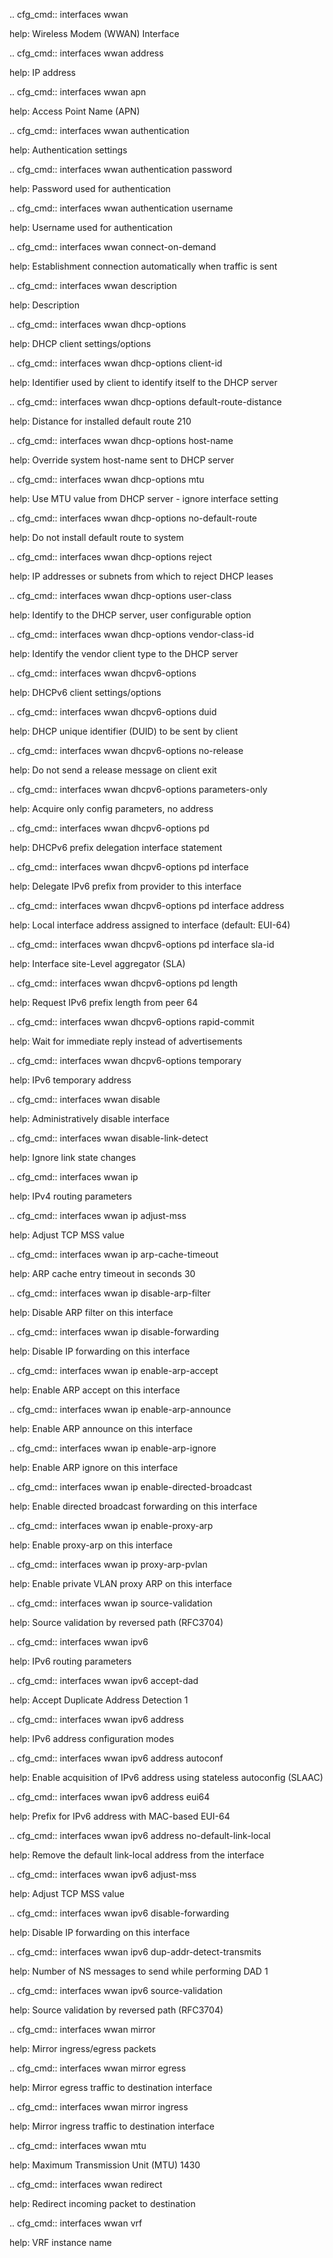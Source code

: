 .. cfg_cmd:: interfaces wwan <tag>

help: Wireless Modem (WWAN) Interface

.. cfg_cmd:: interfaces wwan <tag> address

help: IP address

.. cfg_cmd:: interfaces wwan <tag> apn

help: Access Point Name (APN)

.. cfg_cmd:: interfaces wwan <tag> authentication

help: Authentication settings

.. cfg_cmd:: interfaces wwan <tag> authentication password

help: Password used for authentication

.. cfg_cmd:: interfaces wwan <tag> authentication username

help: Username used for authentication

.. cfg_cmd:: interfaces wwan <tag> connect-on-demand

help: Establishment connection automatically when traffic is sent

.. cfg_cmd:: interfaces wwan <tag> description

help: Description

.. cfg_cmd:: interfaces wwan <tag> dhcp-options

help: DHCP client settings/options

.. cfg_cmd:: interfaces wwan <tag> dhcp-options client-id

help: Identifier used by client to identify itself to the DHCP server

.. cfg_cmd:: interfaces wwan <tag> dhcp-options default-route-distance

help: Distance for installed default route
210


.. cfg_cmd:: interfaces wwan <tag> dhcp-options host-name

help: Override system host-name sent to DHCP server

.. cfg_cmd:: interfaces wwan <tag> dhcp-options mtu

help: Use MTU value from DHCP server - ignore interface setting

.. cfg_cmd:: interfaces wwan <tag> dhcp-options no-default-route

help: Do not install default route to system

.. cfg_cmd:: interfaces wwan <tag> dhcp-options reject

help: IP addresses or subnets from which to reject DHCP leases

.. cfg_cmd:: interfaces wwan <tag> dhcp-options user-class

help: Identify to the DHCP server, user configurable option

.. cfg_cmd:: interfaces wwan <tag> dhcp-options vendor-class-id

help: Identify the vendor client type to the DHCP server

.. cfg_cmd:: interfaces wwan <tag> dhcpv6-options

help: DHCPv6 client settings/options

.. cfg_cmd:: interfaces wwan <tag> dhcpv6-options duid

help: DHCP unique identifier (DUID) to be sent by client

.. cfg_cmd:: interfaces wwan <tag> dhcpv6-options no-release

help: Do not send a release message on client exit

.. cfg_cmd:: interfaces wwan <tag> dhcpv6-options parameters-only

help: Acquire only config parameters, no address

.. cfg_cmd:: interfaces wwan <tag> dhcpv6-options pd <tag>

help: DHCPv6 prefix delegation interface statement

.. cfg_cmd:: interfaces wwan <tag> dhcpv6-options pd <tag> interface <tag>

help: Delegate IPv6 prefix from provider to this interface

.. cfg_cmd:: interfaces wwan <tag> dhcpv6-options pd <tag> interface <tag> address

help: Local interface address assigned to interface (default: EUI-64)

.. cfg_cmd:: interfaces wwan <tag> dhcpv6-options pd <tag> interface <tag> sla-id

help: Interface site-Level aggregator (SLA)

.. cfg_cmd:: interfaces wwan <tag> dhcpv6-options pd <tag> length

help: Request IPv6 prefix length from peer
64


.. cfg_cmd:: interfaces wwan <tag> dhcpv6-options rapid-commit

help: Wait for immediate reply instead of advertisements

.. cfg_cmd:: interfaces wwan <tag> dhcpv6-options temporary

help: IPv6 temporary address

.. cfg_cmd:: interfaces wwan <tag> disable

help: Administratively disable interface

.. cfg_cmd:: interfaces wwan <tag> disable-link-detect

help: Ignore link state changes

.. cfg_cmd:: interfaces wwan <tag> ip

help: IPv4 routing parameters

.. cfg_cmd:: interfaces wwan <tag> ip adjust-mss

help: Adjust TCP MSS value

.. cfg_cmd:: interfaces wwan <tag> ip arp-cache-timeout

help: ARP cache entry timeout in seconds
30


.. cfg_cmd:: interfaces wwan <tag> ip disable-arp-filter

help: Disable ARP filter on this interface

.. cfg_cmd:: interfaces wwan <tag> ip disable-forwarding

help: Disable IP forwarding on this interface

.. cfg_cmd:: interfaces wwan <tag> ip enable-arp-accept

help: Enable ARP accept on this interface

.. cfg_cmd:: interfaces wwan <tag> ip enable-arp-announce

help: Enable ARP announce on this interface

.. cfg_cmd:: interfaces wwan <tag> ip enable-arp-ignore

help: Enable ARP ignore on this interface

.. cfg_cmd:: interfaces wwan <tag> ip enable-directed-broadcast

help: Enable directed broadcast forwarding on this interface

.. cfg_cmd:: interfaces wwan <tag> ip enable-proxy-arp

help: Enable proxy-arp on this interface

.. cfg_cmd:: interfaces wwan <tag> ip proxy-arp-pvlan

help: Enable private VLAN proxy ARP on this interface

.. cfg_cmd:: interfaces wwan <tag> ip source-validation

help: Source validation by reversed path (RFC3704)

.. cfg_cmd:: interfaces wwan <tag> ipv6

help: IPv6 routing parameters

.. cfg_cmd:: interfaces wwan <tag> ipv6 accept-dad

help: Accept Duplicate Address Detection
1


.. cfg_cmd:: interfaces wwan <tag> ipv6 address

help: IPv6 address configuration modes

.. cfg_cmd:: interfaces wwan <tag> ipv6 address autoconf

help: Enable acquisition of IPv6 address using stateless autoconfig (SLAAC)

.. cfg_cmd:: interfaces wwan <tag> ipv6 address eui64

help: Prefix for IPv6 address with MAC-based EUI-64

.. cfg_cmd:: interfaces wwan <tag> ipv6 address no-default-link-local

help: Remove the default link-local address from the interface

.. cfg_cmd:: interfaces wwan <tag> ipv6 adjust-mss

help: Adjust TCP MSS value

.. cfg_cmd:: interfaces wwan <tag> ipv6 disable-forwarding

help: Disable IP forwarding on this interface

.. cfg_cmd:: interfaces wwan <tag> ipv6 dup-addr-detect-transmits

help: Number of NS messages to send while performing DAD
1


.. cfg_cmd:: interfaces wwan <tag> ipv6 source-validation

help: Source validation by reversed path (RFC3704)

.. cfg_cmd:: interfaces wwan <tag> mirror

help: Mirror ingress/egress packets

.. cfg_cmd:: interfaces wwan <tag> mirror egress

help: Mirror egress traffic to destination interface

.. cfg_cmd:: interfaces wwan <tag> mirror ingress

help: Mirror ingress traffic to destination interface

.. cfg_cmd:: interfaces wwan <tag> mtu

help: Maximum Transmission Unit (MTU)
1430


.. cfg_cmd:: interfaces wwan <tag> redirect

help: Redirect incoming packet to destination

.. cfg_cmd:: interfaces wwan <tag> vrf

help: VRF instance name

